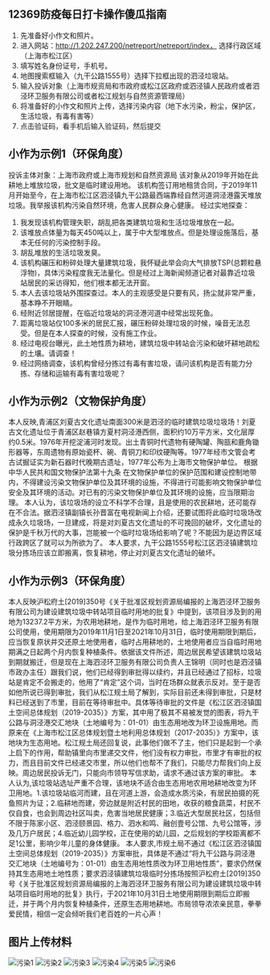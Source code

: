 ## 12369防疫每日打卡操作傻瓜指南

1. 先准备好小作文和照片。
2. 进入网站：http://1.202.247.200/netreport/netreport/index， 选择行政区域（上海市松江区）
3. 填写姓名身份证号，手机号。
4. 地图搜索框输入（九干公路1555号）选择下拉框出现的泗泾垃圾站。
5. 输入投诉对象（上海市规资局和市政府或松江区政府或泗泾镇人民政府或者泗泾环卫服务有限公司或者松江规划与自然资源管理局）
6. 将准备好的小作文和照片上传，选择污染内容（地下水污染，粉尘，保护区，生活垃圾，有毒有害等）
7. 点击验证码，看手机后输入验证码，然后提交


## 小作为示例1（环保角度）

投诉主体对象：上海市政府或上海市规划和自然资源局
该对象从2019年开始在此耕地上堆放垃圾，批文是临时建设用地。
该机构签订用地租赁合同，于2019年11月开始至今，在上海市松江区泗泾镇九干公路最西端靠经自然河道洞泾港露天堆放垃圾。我举报该机构污染自然环境，危害人民群众身心健康。
经过实地探查：

1. 我发现该机构管理失职，胡乱把各类建筑垃圾和生活垃圾堆放在一起。
2. 该堆放点体量为每天450吨以上，属于中大型堆放点。但是处理设施落后，基本无任何的污染控制手段。
3. 胡乱堆放的生活垃圾发臭。
4. 该机构碾压和粉碎处理大量建筑垃圾，我怀疑此举会向大气排放TSP(总颗粒悬浮物)，具体污染程度我无法量化。但是经过上海新闻频道记者对最靠近垃圾站居民的采访得知，他们根本都无法开窗。
5. 本人去该垃圾站外围探查过。本人的主观感受是只要有风，扬尘就非常严重，基本睁不开眼睛。
6. 经附近邻居提醒，在临近垃圾站的洞泾港河道中经常出现死鱼。
7. 距离垃圾站仅100多米的居民汇报，碾压粉碎处理垃圾的时候，噪音无法忍受。但是在本人探查的时候，没有施工作业。
8. 经过电视台曝光，此土地性质为耕地，建筑垃圾中转站会污染和破坏耕地疏松的土壤。请调查！
9. 经过网络调查，该机构曾经分拣过有毒有害垃圾，请问该机构是否有能力分拣、存储和运输有毒有害垃圾呢？

## 小作为示例2（文物保护角度）
本人反映,青浦区刘夏古文化遗址南面300米是泗泾的临时建筑垃圾垃圾场！刘夏古文化遗址位于青浦区赵巷镇方夏村洞泾港西侧，面积约10万平方米，文化层厚约0.5米。1976年开挖淀浦河时发现。出土青铜时代遗物有硬陶罐、陶瓿和鹿角锄形器等，东周遗物有原始瓷杯、碗、青铜刀和印纹硬陶等。1977年经市文管会考古试掘证实为新石器时代晚期古遗址，1977年公布为上海市文物保护单位。 根据中华人民共和国文物保护法第十九条 在文物保护单位的保护范围和建设控制地带内，不得建设污染文物保护单位及其环境的设施，不得进行可能影响文物保护单位安全及其环境的活动。对已有的污染文物保护单位及其环境的设施，应当限期治理。 本人认为，该垃圾场的设立不科学不合理，且是使用的农民耕地，还可能存在不合法。据泗泾镇副镇长孙晋富在电视新闻上介绍，还要试图将此临时垃圾场改成永久垃圾场，一旦建成，将是对刘夏古文化遗址的不可挽回的破坏，文化遗址的保护是千秋万代的大事，岂能被一个临时垃圾场给影响了呢？不能因为是边界区域行政跨区了就可以为所欲为了。 本人要求，九干公路1555号松江区泗泾镇建筑垃圾分拣场应该立即搬离，恢复耕地，停止对刘夏古文化遗址的破坏。

## 小作为示例3（环保角度）
本人反映沪松府土[2019]350号《关于批准区规划资源局编报的上海泗泾环卫服务有限公司为建设建筑垃圾中转站项目临时用地的批复》中提到，该项目涉及到的用地为13237.2平方米，为农用地耕地，是作为临时用地，给上海泗泾环卫服务有限公司使用，使用期限为2019年11月1日至2021年10月31日，临时使用期限到期后，应当恢复原状并交还原土地使用者，临时占用耕地的，土地使用者应当自临时用地期满之日起两个月内恢复种植条件。依据该文件所述，周边居民希望该建筑垃圾站到期就搬迁，但是现在上海泗泾环卫服务有限公司负责人王锦明（同时也是泗泾镇市政办主任）跟我们说，他们已经得到审批得以续约，并且已经通过了招标，垃圾站是肯定不会搬走的，他用了“肯定”这个词，当时在场群众就表示反对。至于是否如他所说已得到审批，我们从松江规土局了解到，实际目前还未得到审批，只是材料已经送到了市里，目前在等待审批中。具体等待审批的文件是《松江区泗泾镇国土空间总体规划（2019-2035）》方案，其中用了极其不易被发觉的图表，将九干公路与洞泾港交汇地块（土地编号为：01-01）由生态用地改为环卫设施用地。而原来在《上海市松江区总体规划暨土地利用总体规划（2017-2035）》方案中，该地块为生态用地。松江规土局还回复说，此事他们做不了主，他们只是起到一个承上启下的作用，帮助镇里向市里递交文件，他们没有权力审批，市里才有审批的权力，而且目前文件已经递交市里，所以他们也帮不了我们，只能尽力帮我们向上反映。周边居民投诉无门，只能向市领导写信求助，请求不通过该方案的审批。  本人认为,该垃圾站选址严重不合理，该地块不适合由生态用地农用地耕地改变为环卫用地。1.该垃圾站临河而建，且在河道上游，会造成水质污染，有居民拍摄的死鱼照片为证；2.临耕地而建，旁边就是附近村民的田地，收获的粮食蔬菜，村民不仅自食，也会到周边社区叫卖，危害当地居民健康；3.临近大型居民社区，包括但不限于陈家小区、泗泾颐景园、格力、泗水和鸣、融创壹号公馆、九号公馆等，涉及几万户居民；4.临近幼儿园学校，正在使用的幼儿园，之后规划的学校距离都不足1公里，影响少年儿童的身体健康。  本人要求,市规土局不通过《松江区泗泾镇国土空间总体规划（2019-2035）》方案审批，具体是不通过“将九干公路与洞泾港交汇地块（土地编号为：01-01）由生态用地性质改为环卫用地性质”，要求仍然保持其生态用地土地性质；要求泗泾镇建筑垃圾临时分拣场按照沪松府土[2019]350号《关于批准区规划资源局编报的上海泗泾环卫服务有限公司为建设建筑垃圾中转站项目临时用地的批复》执行，于2021年10月31日土地使用期限到期后立即搬迁，并于两个月内恢复种植条件，还原生态用地耕地。市局领导浓浓亲民意，拳拳爱民情，相信一定会倾听我们老百姓的一片心声！


## 图片上传材料

![污染1](../图片资料/污染证据/污染1.jpg)
![污染2](../图片资料/污染证据/污染2.jpg)
![污染3](../图片资料/污染证据/污染3.jpg)
![污染4](../图片资料/污染证据/污染4.jpg)
![污染5](../图片资料/污染证据/污染5.jpg)
![污染6](../图片资料/污染证据/污染6.jpg)


